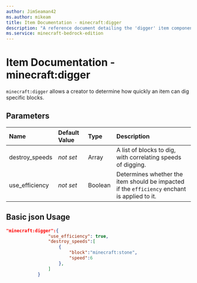 ```yaml
---
author: JimSeaman42
ms.author: mikeam
title: Item Documentation - minecraft:digger
description: "A reference document detailing the 'digger' item component"
ms.service: minecraft-bedrock-edition
---
```


# Item Documentation - minecraft:digger

`minecraft:digger` allows a creator to determine how quickly an item can dig specific blocks.

## Parameters

|Name |Default Value  |Type  |Description  |
|:----------|:----------|:----------|:----------|
| destroy_speeds| *not set*| Array| A list of blocks to dig, with correlating speeds of digging.|
| use_efficiency| *not set*| Boolean| Determines whether the item should be impacted if the `efficiency` enchant is applied to it.|

## Basic json Usage

```json
"minecraft:digger":{
                "use_efficiency": true,
                "destroy_speeds":[
                    {
                        "block":"minecraft:stone",
                        "speed":6
                    },
                ]
            }

```
